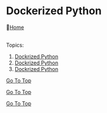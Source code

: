 # Dockerized Python
:link:[Home](all-file-links.md)     


<a name="top"></a>  
Topics: 

  1. [Dockrized Python](#doc_python)<br>
  2. [Dockrized Python](#doc_django)<br>
  3. [Dockrized Python](#doc_flash)<br>









[Go To Top](#top)
<a name="doc_python"></a>  



[Go To Top](#top)
<a name="doc_django"></a>  



[Go To Top](#top)
<a name="doc_flash"></a>  

